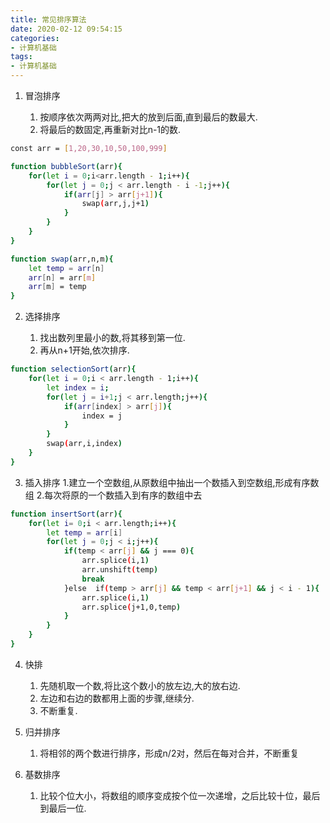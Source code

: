 ```yaml
---
title: 常见排序算法
date: 2020-02-12 09:54:15
categories:
- 计算机基础
tags:
- 计算机基础
---
```


1. 冒泡排序

    1. 按顺序依次两两对比,把大的放到后面,直到最后的数最大.
    2. 将最后的数固定,再重新对比n-1的数.

``` bash
const arr = [1,20,30,10,50,100,999]

function bubbleSort(arr){
    for(let i = 0;i<arr.length - 1;i++){
        for(let j = 0;j < arr.length - i -1;j++){
            if(arr[j] > arr[j+1]){
                swap(arr,j,j+1)
            }
        }
    }
}

function swap(arr,n,m){
    let temp = arr[n]
    arr[n] = arr[m]
    arr[m] = temp
}
```

2. 选择排序

    1. 找出数列里最小的数,将其移到第一位.
    2. 再从n+1开始,依次排序.

``` bash
function selectionSort(arr){
    for(let i = 0;i < arr.length - 1;i++){
        let index = i;
        for(let j = i+1;j < arr.length;j++){
            if(arr[index] > arr[j]){
                index = j
            }
        }
        swap(arr,i,index)
    }
}
```

3. 插入排序
    1.建立一个空数组,从原数组中抽出一个数插入到空数组,形成有序数组
    2.每次将原的一个数插入到有序的数组中去

``` bash
function insertSort(arr){
    for(let i= 0;i < arr.length;i++){
        let temp = arr[i]
        for(let j = 0;j < i;j++){
            if(temp < arr[j] && j === 0){
                arr.splice(i,1)
                arr.unshift(temp)
                break
            }else  if(temp > arr[j] && temp < arr[j+1] && j < i - 1){
                arr.splice(i,1)
                arr.splice(j+1,0,temp)
            }
        }
    }
}
```

4. 快排

    1. 先随机取一个数,将比这个数小的放左边,大的放右边.
    2. 左边和右边的数都用上面的步骤,继续分.
    3. 不断重复.

5. 归并排序

    1. 将相邻的两个数进行排序，形成n/2对，然后在每对合并，不断重复

6. 基数排序

    1. 比较个位大小，将数组的顺序变成按个位一次递增，之后比较十位，最后到最后一位.
 


